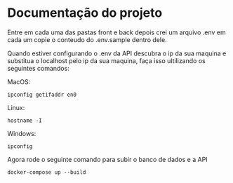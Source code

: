 
# Documentação do projeto

Entre em cada uma das pastas front e back depois crei um arquivo .env em cada um copie o conteudo do .env.sample dentro dele.

Quando estiver configurando o .env da API descubra o ip da sua maquina e substitua o localhost pelo ip da sua maquina, faça isso ultilizando os seguintes comandos:

MacOS:
```
ipconfig getifaddr en0
```

Linux:
```
hostname -I
```

Windows:

```
ipconfig
```

Agora rode o seguinte comando para subir o banco de dados e a API
```
docker-compose up --build
```


